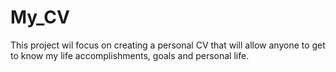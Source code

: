 # My_CV

This project wil focus on creating a personal CV that will allow anyone to get to know my life accomplishments, goals and personal life. 
